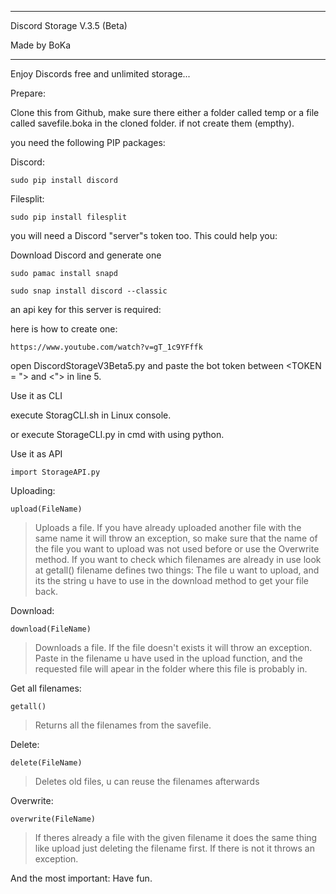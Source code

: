 *********************************

Discord Storage V.3.5 (Beta)

Made by BoKa

*********************************

Enjoy Discords free and unlimited storage...



Prepare:

Clone this from Github,
make sure there either a folder called temp or a file called savefile.boka in the cloned folder.
if not create them (empthy).

you need the following PIP packages:

Discord:

	sudo pip install discord

Filesplit:

	sudo pip install filesplit

you will need a Discord "server"s token too. This could help you:

Download Discord and generate one

	sudo pamac install snapd

	sudo snap install discord --classic

an api key for this server is required:

here is how to create one:

	https://www.youtube.com/watch?v=gT_1c9YFffk

open DiscordStorageV3Beta5.py and paste the bot token between <TOKEN = "> and <"> in line 5.

Use it as CLI 

execute StoragCLI.sh in Linux console.

or execute StorageCLI.py in cmd with using python.

Use it as API

	import StorageAPI.py

Uploading: 

	upload(FileName)

> Uploads a file. If you have already uploaded another file with the same name it will throw an exception,
> so make sure that the name of the file you want to upload was not used before or use the Overwrite method. 
> If you want to check which filenames are already in use look at getall() filename defines two things:
> The file u want to upload, and its the string u have to use in the download method to get your file back.

Download:

	download(FileName)

> Downloads a file. If the file doesn't exists it will throw an exception. Paste in the filename u have used in the upload function,
> and the requested file will apear in the folder where this file is probably in.

Get all filenames:

	getall()

> Returns all the filenames from the savefile. 

Delete:

	delete(FileName)

> Deletes old files, u can reuse the filenames afterwards

Overwrite:

	overwrite(FileName)

> If theres already a file with the given filename it does the same thing like upload just deleting the filename first.
> If there is not it throws an exception.


And the most important: Have fun.





